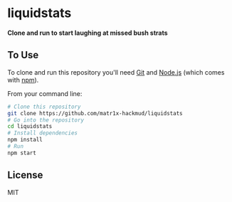 # liquidstats

**Clone and run to start laughing at missed bush strats**

## To Use

To clone and run this repository you'll need [Git](https://git-scm.com) and [Node.js](https://nodejs.org/en/download/) (which comes with [npm](http://npmjs.com)).

From your command line:

```bash
# Clone this repository
git clone https://github.com/matr1x-hackmud/liquidstats
# Go into the repository
cd liquidstats
# Install dependencies
npm install
# Run
npm start
```

## License

MIT
